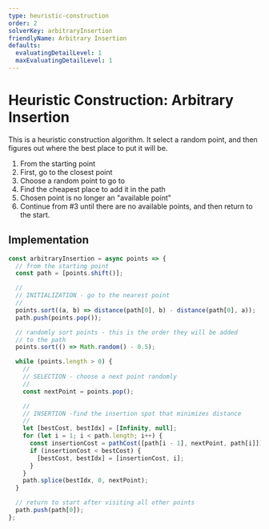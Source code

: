 ```yaml
---
type: heuristic-construction
order: 2
solverKey: arbitraryInsertion
friendlyName: Arbitrary Insertion
defaults:
  evaluatingDetailLevel: 1
  maxEvaluatingDetailLevel: 1
---
```


# Heuristic Construction: Arbitrary Insertion

This is a heuristic construction algorithm. It select a random point, and then figures out where the best place to put it will be.

1. From the starting point
2. First, go to the closest point
3. Choose a random point to go to
4. Find the cheapest place to add it in the path
5. Chosen point is no longer an "available point"
6. Continue from #3 until there are no available points, and then return to the start.

## Implementation

```javascript
const arbitraryInsertion = async points => {
  // from the starting point
  const path = [points.shift()];

  //
  // INITIALIZATION - go to the nearest point
  //
  points.sort((a, b) => distance(path[0], b) - distance(path[0], a));
  path.push(points.pop());

  // randomly sort points - this is the order they will be added
  // to the path
  points.sort(() => Math.random() - 0.5);

  while (points.length > 0) {
    //
    // SELECTION - choose a next point randomly
    //
    const nextPoint = points.pop();

    //
    // INSERTION -find the insertion spot that minimizes distance
    //
    let [bestCost, bestIdx] = [Infinity, null];
    for (let i = 1; i < path.length; i++) {
      const insertionCost = pathCost([path[i - 1], nextPoint, path[i]]);
      if (insertionCost < bestCost) {
        [bestCost, bestIdx] = [insertionCost, i];
      }
    }
    path.splice(bestIdx, 0, nextPoint);
  }

  // return to start after visiting all other points
  path.push(path[0]);
};
```
